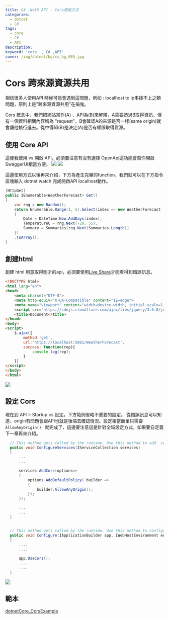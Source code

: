 ```yaml
---
title: C# .Net5 API - Cors使用方式 
categories: 
  - dotnet
  - C#
tags: 
  - core
  - C#
  - API
description:
keyword: 'core  , C# ,API'
cover: /img/dotnet/bg/cs_bg_005.jpg
---
```


# Cors 跨來源資源共用
相信很多人使用API 時候可能會遇到這問題，例如 : localhost to ip串接不上之類問題，原則上是"跨來源資源共用"在搞鬼。

Cors 概念中，我們把網站當作(A) 、API為(B)來解釋，A需要透過B取得資訊，傳有一個資料相關內容稱為 "request"，B會確認A的來源是否一樣(same origin)就會讓他執行進去。從中得知(B)是決定(A)是否有權限取得資源。


## 使用 Core API
這便我使用 vs 開啟 API，必須要注意有沒有選擇 OpenApi這功能會幫你開啟SwaggerUI相當方便。
![](/img/dotnet/cs/API/Snipaste_2022-06-11_22-42-03.png)
![](/img/dotnet/cs/API/Snipaste_2022-06-11_22-42-58.png)


這邊使用方式以後再來介紹，下方為產生完畢的function，我們就可以在下方指令區塊輸入 dotnet watch 完成開啟API localhost動作。 
```cs
[HttpGet]
public IEnumerable<WeatherForecast> Get()
{
    var rng = new Random();
    return Enumerable.Range(1, 5).Select(index => new WeatherForecast
    {
        Date = DateTime.Now.AddDays(index),
        TemperatureC = rng.Next(-20, 55),
        Summary = Summaries[rng.Next(Summaries.Length)]
    })
    .ToArray();
}
```

## 創建html
創建 html 用意取得剛才的api，必須要使用[Live Share](https://marketplace.visualstudio.com/items?itemName=MS-vsliveshare.vsliveshare)才能看得到錯誤訊息。
```html
<!DOCTYPE html>
<html lang="en">
<head>
    <meta charset="UTF-8">
    <meta http-equiv="X-UA-Compatible" content="IE=edge">
    <meta name="viewport" content="width=device-width, initial-scale=1.0">
    <script src="https://cdnjs.cloudflare.com/ajax/libs/jquery/3.6.0/jquery.min.js" integrity="sha512-894YE6QWD5I59HgZOGReFYm4dnWc1Qt5NtvYSaNcOP+u1T9qYdvdihz0PPSiiqn/+/3e7Jo4EaG7TubfWGUrMQ==" crossorigin="anonymous" referrerpolicy="no-referrer"></script>
    <title>Document</title>
</head>
<body>
<script>
    $.ajax({
        method:'get',
        url:'https://localhost:5001/WeatherForecast',
        success: function(rep){
            console.log(rep);
        }
    })
</script>
</body>
</html>
```
![](/img/dotnet/cs/API/Snipaste_2022-06-11_23-05-56.png)


## 設定 Cors 
現在到 API > Startup.cs 設定。下方範例省略不重要的設定。
從錯誤訊息可以知道，origin有問題會跟API也就是後端去確認情況。設定相當簡單只需要```AllowAnyOrigin() ``` 就完成了，這邊要注意這是針對全域設定方式，如果要自定義下一章再來介紹。
```cs
  // This method gets called by the runtime. Use this method to add  services to the container.
  public void ConfigureServices(IServiceCollection services)
  {
      ...
      ...

      services.AddCors(options=>
      {
          options.AddDefaultPolicy( builder =>
          {
              builder.AllowAnyOrigin();
          });
      });

      ...
      ...
  }


  // This method gets called by the runtime. Use this method to configure the HTTP request pipeline.
  public void Configure(IApplicationBuilder app, IWebHostEnvironment env)
  {
      ....
      ....

      app.UseCors();
      ....
      ....
  }
```

![](/img/dotnet/cs/API/Snipaste_2022-06-11_23-19-33.png)

## 範本
[dotnetCore_CorsExample](https://github.com/JontCont/dotnetCore_CorsExample)